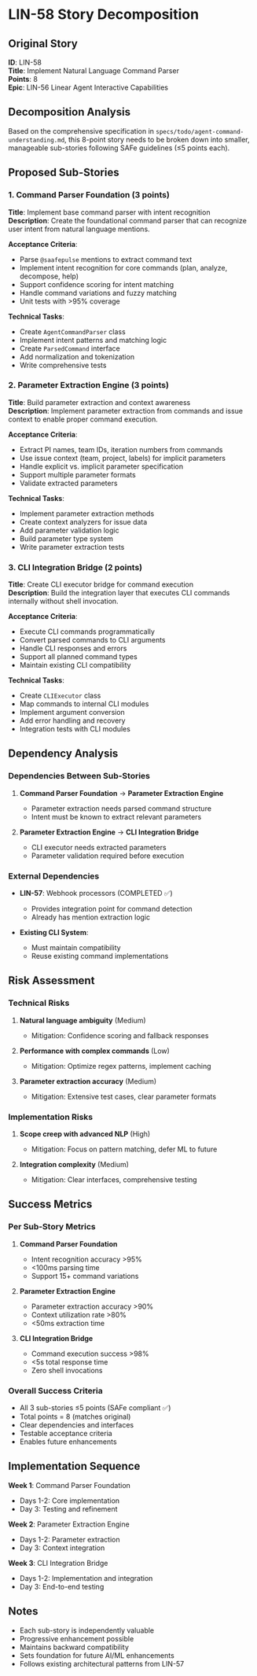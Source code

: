 # LIN-58 Story Decomposition

## Original Story
**ID**: LIN-58  
**Title**: Implement Natural Language Command Parser  
**Points**: 8  
**Epic**: LIN-56 Linear Agent Interactive Capabilities  

## Decomposition Analysis

Based on the comprehensive specification in `specs/todo/agent-command-understanding.md`, this 8-point story needs to be broken down into smaller, manageable sub-stories following SAFe guidelines (≤5 points each).

## Proposed Sub-Stories

### 1. Command Parser Foundation (3 points)
**Title**: Implement base command parser with intent recognition  
**Description**: Create the foundational command parser that can recognize user intent from natural language mentions.

**Acceptance Criteria**:
- Parse `@saafepulse` mentions to extract command text
- Implement intent recognition for core commands (plan, analyze, decompose, help)
- Support confidence scoring for intent matching
- Handle command variations and fuzzy matching
- Unit tests with >95% coverage

**Technical Tasks**:
- Create `AgentCommandParser` class
- Implement intent patterns and matching logic
- Create `ParsedCommand` interface
- Add normalization and tokenization
- Write comprehensive tests

### 2. Parameter Extraction Engine (3 points)
**Title**: Build parameter extraction and context awareness  
**Description**: Implement parameter extraction from commands and issue context to enable proper command execution.

**Acceptance Criteria**:
- Extract PI names, team IDs, iteration numbers from commands
- Use issue context (team, project, labels) for implicit parameters
- Handle explicit vs. implicit parameter specification
- Support multiple parameter formats
- Validate extracted parameters

**Technical Tasks**:
- Implement parameter extraction methods
- Create context analyzers for issue data
- Add parameter validation logic
- Build parameter type system
- Write parameter extraction tests

### 3. CLI Integration Bridge (2 points)
**Title**: Create CLI executor bridge for command execution  
**Description**: Build the integration layer that executes CLI commands internally without shell invocation.

**Acceptance Criteria**:
- Execute CLI commands programmatically
- Convert parsed commands to CLI arguments
- Handle CLI responses and errors
- Support all planned command types
- Maintain existing CLI compatibility

**Technical Tasks**:
- Create `CLIExecutor` class
- Map commands to internal CLI modules
- Implement argument conversion
- Add error handling and recovery
- Integration tests with CLI modules

## Dependency Analysis

### Dependencies Between Sub-Stories
1. **Command Parser Foundation** → **Parameter Extraction Engine**
   - Parameter extraction needs parsed command structure
   - Intent must be known to extract relevant parameters

2. **Parameter Extraction Engine** → **CLI Integration Bridge**
   - CLI executor needs extracted parameters
   - Parameter validation required before execution

### External Dependencies
- **LIN-57**: Webhook processors (COMPLETED ✅)
  - Provides integration point for command detection
  - Already has mention extraction logic

- **Existing CLI System**: 
  - Must maintain compatibility
  - Reuse existing command implementations

## Risk Assessment

### Technical Risks
1. **Natural language ambiguity** (Medium)
   - Mitigation: Confidence scoring and fallback responses
   
2. **Performance with complex commands** (Low)
   - Mitigation: Optimize regex patterns, implement caching

3. **Parameter extraction accuracy** (Medium)
   - Mitigation: Extensive test cases, clear parameter formats

### Implementation Risks
1. **Scope creep with advanced NLP** (High)
   - Mitigation: Focus on pattern matching, defer ML to future

2. **Integration complexity** (Medium)
   - Mitigation: Clear interfaces, comprehensive testing

## Success Metrics

### Per Sub-Story Metrics
1. **Command Parser Foundation**
   - Intent recognition accuracy >95%
   - <100ms parsing time
   - Support 15+ command variations

2. **Parameter Extraction Engine**
   - Parameter extraction accuracy >90%
   - Context utilization rate >80%
   - <50ms extraction time

3. **CLI Integration Bridge**
   - Command execution success >98%
   - <5s total response time
   - Zero shell invocations

### Overall Success Criteria
- All 3 sub-stories ≤5 points (SAFe compliant ✅)
- Total points = 8 (matches original)
- Clear dependencies and interfaces
- Testable acceptance criteria
- Enables future enhancements

## Implementation Sequence

**Week 1**: Command Parser Foundation
- Days 1-2: Core implementation
- Day 3: Testing and refinement

**Week 2**: Parameter Extraction Engine  
- Days 1-2: Parameter extraction
- Day 3: Context integration

**Week 3**: CLI Integration Bridge
- Days 1-2: Implementation and integration
- Day 3: End-to-end testing

## Notes

- Each sub-story is independently valuable
- Progressive enhancement possible
- Maintains backward compatibility
- Sets foundation for future AI/ML enhancements
- Follows existing architectural patterns from LIN-57